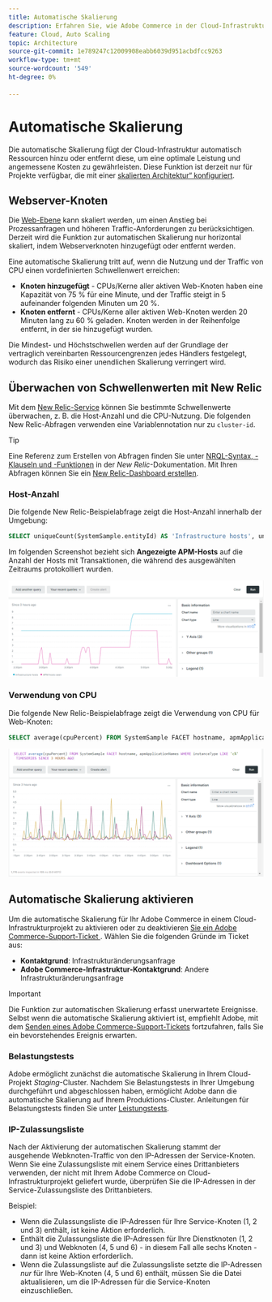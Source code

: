 ```yaml
---
title: Automatische Skalierung
description: Erfahren Sie, wie Adobe Commerce in der Cloud-Infrastruktur skaliert werden kann, um Ressourcenanforderungen zu erfüllen.
feature: Cloud, Auto Scaling
topic: Architecture
source-git-commit: 1e789247c12009908eabb6039d951acbdfcc9263
workflow-type: tm+mt
source-wordcount: '549'
ht-degree: 0%

---
```


# Automatische Skalierung

Die automatische Skalierung fügt der Cloud-Infrastruktur automatisch Ressourcen hinzu oder entfernt diese, um eine optimale Leistung und angemessene Kosten zu gewährleisten. Diese Funktion ist derzeit nur für Projekte verfügbar, die mit einer [skalierten Architektur“ konfiguriert &#x200B;](scaled-architecture.md).

## Webserver-Knoten

Die [Web-Ebene](scaled-architecture.md#web-tier) kann skaliert werden, um einen Anstieg bei Prozessanfragen und höheren Traffic-Anforderungen zu berücksichtigen. Derzeit wird die Funktion zur automatischen Skalierung nur horizontal skaliert, indem Webserverknoten hinzugefügt oder entfernt werden.

Eine automatische Skalierung tritt auf, wenn die Nutzung und der Traffic von CPU einen vordefinierten Schwellenwert erreichen:

- **Knoten hinzugefügt** - CPUs/Kerne aller aktiven Web-Knoten haben eine Kapazität von 75 % für eine Minute, und der Traffic steigt in 5 aufeinander folgenden Minuten um 20 %.
- **Knoten entfernt** - CPUs/Kerne aller aktiven Web-Knoten werden 20 Minuten lang zu 60 % geladen. Knoten werden in der Reihenfolge entfernt, in der sie hinzugefügt wurden.

Die Mindest- und Höchstschwellen werden auf der Grundlage der vertraglich vereinbarten Ressourcengrenzen jedes Händlers festgelegt, wodurch das Risiko einer unendlichen Skalierung verringert wird.

## Überwachen von Schwellenwerten mit New Relic

Mit dem [New Relic-Service](../monitor/new-relic-service.md) können Sie bestimmte Schwellenwerte überwachen, z. B. die Host-Anzahl und die CPU-Nutzung. Die folgenden New Relic-Abfragen verwenden eine Variablennotation nur zu `cluster-id`.

>[!TIP]
>
>Eine Referenz zum Erstellen von Abfragen finden Sie unter [NRQL-Syntax, -Klauseln und -Funktionen](https://docs.newrelic.com/docs/query-your-data/nrql-new-relic-query-language/get-started/nrql-syntax-clauses-functions/) in der _New Relic_-Dokumentation.
>Mit Ihren Abfragen können Sie ein [New Relic-Dashboard erstellen](https://docs.newrelic.com/docs/query-your-data/explore-query-data/dashboards/introduction-dashboards/).

### Host-Anzahl

Die folgende New Relic-Beispielabfrage zeigt die Host-Anzahl innerhalb der Umgebung:

```sql
SELECT uniqueCount(SystemSample.entityId) AS 'Infrastructure hosts', uniqueCount(Transaction.host) AS 'APM hosts seen' FROM SystemSample, Transaction where (Transaction.appName = 'cluster-id_stg' AND Transaction.transactionType = 'Web') OR SystemSample.apmApplicationNames LIKE '%|cluster-id_stg|%' TIMESERIES SINCE 3 HOURS AGO
```

Im folgenden Screenshot bezieht sich **Angezeigte APM-Hosts** auf die Anzahl der Hosts mit Transaktionen, die während des ausgewählten Zeitraums protokolliert wurden.

![New Relic-Host-Anzahl](../../assets/new-relic/host-count.png)

### Verwendung von CPU

Die folgende New Relic-Beispielabfrage zeigt die Verwendung von CPU für Web-Knoten:

```sql
SELECT average(cpuPercent) FROM SystemSample FACET hostname, apmApplicationNames WHERE instanceType LIKE 'c%' TIMESERIES SINCE 3 HOURS AGO
```

![Nutzung von New Relic Web Nodes CPU](../../assets/new-relic/web-node-cpu-usage.png)

## Automatische Skalierung aktivieren

Um die automatische Skalierung für Ihr Adobe Commerce in einem Cloud-Infrastrukturprojekt zu aktivieren oder zu deaktivieren [&#x200B; Sie ein Adobe Commerce-Support-Ticket &#x200B;](https://experienceleague.adobe.com/docs/commerce-knowledge-base/kb/help-center-guide/magento-help-center-user-guide.html?lang=de#submit-ticket). Wählen Sie die folgenden Gründe im Ticket aus:

- **Kontaktgrund**: Infrastrukturänderungsanfrage
- **Adobe Commerce-Infrastruktur-Kontaktgrund**: Andere Infrastrukturänderungsanfrage

>[!IMPORTANT]
>
>Die Funktion zur automatischen Skalierung erfasst unerwartete Ereignisse. Selbst wenn die automatische Skalierung aktiviert ist, empfiehlt Adobe, mit dem [Senden eines Adobe Commerce-Support-Tickets](https://experienceleague.adobe.com/docs/commerce-knowledge-base/kb/help-center-guide/magento-help-center-user-guide.html?lang=de#submit-ticket) fortzufahren, falls Sie ein bevorstehendes Ereignis erwarten.

### Belastungstests

Adobe ermöglicht zunächst die automatische Skalierung in Ihrem Cloud-Projekt _Staging_-Cluster. Nachdem Sie Belastungstests in Ihrer Umgebung durchgeführt und abgeschlossen haben, ermöglicht Adobe dann die automatische Skalierung auf Ihrem Produktions-Cluster. Anleitungen für Belastungstests finden Sie unter [Leistungstests](../launch/checklist.md#performance-testing).

### IP-Zulassungsliste

Nach der Aktivierung der automatischen Skalierung stammt der ausgehende Webknoten-Traffic von den IP-Adressen der Service-Knoten. Wenn Sie eine Zulassungsliste mit einem Service eines Drittanbieters verwenden, der nicht mit Ihrem Adobe Commerce on Cloud-Infrastrukturprojekt geliefert wurde, überprüfen Sie die IP-Adressen in der Service-Zulassungsliste des Drittanbieters.

Beispiel:

- Wenn die Zulassungsliste die IP-Adressen für Ihre Service-Knoten (1, 2 und 3) enthält, ist keine Aktion erforderlich.
- Enthält die Zulassungsliste die IP-Adressen für Ihre Dienstknoten (1, 2 und 3) und Webknoten (4, 5 und 6) - in diesem Fall alle sechs Knoten - dann ist keine Aktion erforderlich.
- Wenn die Zulassungsliste auf die Zulassungsliste setzte die IP-Adressen _nur_ für Ihre Web-Knoten (4, 5 und 6) enthält, müssen Sie die Datei aktualisieren, um die IP-Adressen für die Service-Knoten einzuschließen.
